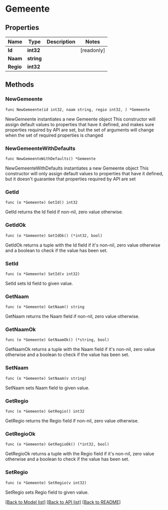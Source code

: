 # Gemeente

## Properties

Name | Type | Description | Notes
------------ | ------------- | ------------- | -------------
**Id** | **int32** |  | [readonly] 
**Naam** | **string** |  | 
**Regio** | **int32** |  | 

## Methods

### NewGemeente

`func NewGemeente(id int32, naam string, regio int32, ) *Gemeente`

NewGemeente instantiates a new Gemeente object
This constructor will assign default values to properties that have it defined,
and makes sure properties required by API are set, but the set of arguments
will change when the set of required properties is changed

### NewGemeenteWithDefaults

`func NewGemeenteWithDefaults() *Gemeente`

NewGemeenteWithDefaults instantiates a new Gemeente object
This constructor will only assign default values to properties that have it defined,
but it doesn't guarantee that properties required by API are set

### GetId

`func (o *Gemeente) GetId() int32`

GetId returns the Id field if non-nil, zero value otherwise.

### GetIdOk

`func (o *Gemeente) GetIdOk() (*int32, bool)`

GetIdOk returns a tuple with the Id field if it's non-nil, zero value otherwise
and a boolean to check if the value has been set.

### SetId

`func (o *Gemeente) SetId(v int32)`

SetId sets Id field to given value.


### GetNaam

`func (o *Gemeente) GetNaam() string`

GetNaam returns the Naam field if non-nil, zero value otherwise.

### GetNaamOk

`func (o *Gemeente) GetNaamOk() (*string, bool)`

GetNaamOk returns a tuple with the Naam field if it's non-nil, zero value otherwise
and a boolean to check if the value has been set.

### SetNaam

`func (o *Gemeente) SetNaam(v string)`

SetNaam sets Naam field to given value.


### GetRegio

`func (o *Gemeente) GetRegio() int32`

GetRegio returns the Regio field if non-nil, zero value otherwise.

### GetRegioOk

`func (o *Gemeente) GetRegioOk() (*int32, bool)`

GetRegioOk returns a tuple with the Regio field if it's non-nil, zero value otherwise
and a boolean to check if the value has been set.

### SetRegio

`func (o *Gemeente) SetRegio(v int32)`

SetRegio sets Regio field to given value.



[[Back to Model list]](../README.md#documentation-for-models) [[Back to API list]](../README.md#documentation-for-api-endpoints) [[Back to README]](../README.md)


